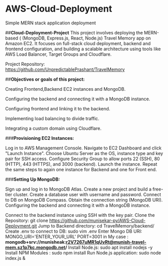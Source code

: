 # AWS-Cloud-Deployment
Simple MERN stack application deployment


##**Cloud-Deployment-Project**
This project involves deploying the MERN-based ( (MongoDB, Express.js, React, Node.js) Travel Memory app on Amazon EC2. It focuses on full-stack cloud deployment, backend and frontend configuration, and building a scalable architecture using tools like AWS Load Balancer, Target Groups  and Cloudflare.

Project Repository: https://github.com/UnpredictablePrashant/TravelMemory

##**Objectives or goals of this project:**

  Creating Frontend,Backend EC2 instances and MongoDB.

  Configuring the backend and connecting it with a MongoDB instance.

  Configuring frontend and linking it to the backend.

  Implementing load balancing to divide traffic.

  Integrating a custom domain using Cloudflare.

###**Provisioning EC2 Instances:**

Log in to AWS Management Console.
  Navigate to EC2 Dashboard and click "Launch Instance".
  Choose Ubuntu Server as the OS, instance type and key pair for SSH access.
  Configure Security Group to allow ports 22 (SSH), 80 (HTTP), 443 (HTTPS), and 3000 (backend).
  Launch the instance. Repeat the same steps to again one instance for Backend and one for Front end.

###**Setting Up MongoDB:**

Sign up and log in to MongoDB Atlas.
  Create a new project and build a free-tier cluster.
  Create a database user with username and password.
  Connect to DB on MongoDB Compass.
  Obtain the connection string (MongoDB URI).
  Configuring the backend and connecting it with a MongoDB instance.

  Connect to the backend instance using SSH with the key pair.
  Clone the Repository: git clone https://github.com/munisekar-py/AWS-Cloud-Deployment.git
  Jump to Backend directory: cd TravelMemory/backend/
  Create .env to connect to DB: sudo vim  .env
  Enter Mongo DB URI: MONGO_URI='ENTER_YOUR_URL' PORT=3001
  in My case : **mongodb+srv://munisheak:r2V7267uMR1qUvRt@munish-travel-mem.sz1p7kc.mongodb.net/**
  Install Node.js: sudo apt install nodejs -y
  Install NPM Modules : sudo npm install
  Run Node.js application: sudo node index.js &
